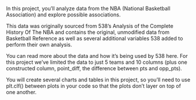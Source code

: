 In this project, you’ll analyze data from the NBA (National Basketball Association) and explore possible associations.

This data was originally sourced from 538’s Analysis of the Complete History Of The NBA and contains the original,
unmodified data from Basketball Reference as well as several additional variables 538 added to perform their own analysis.

You can read more about the data and how it’s being used by 538 here. 
For this project we’ve limited the data to just 5 teams and 10 columns (plus one constructed column,
point_diff, the difference between pts and opp_pts).

You will create several charts and tables in this project,
so you’ll need to use plt.clf() between plots in your code so that the plots don’t layer on top of one another.
